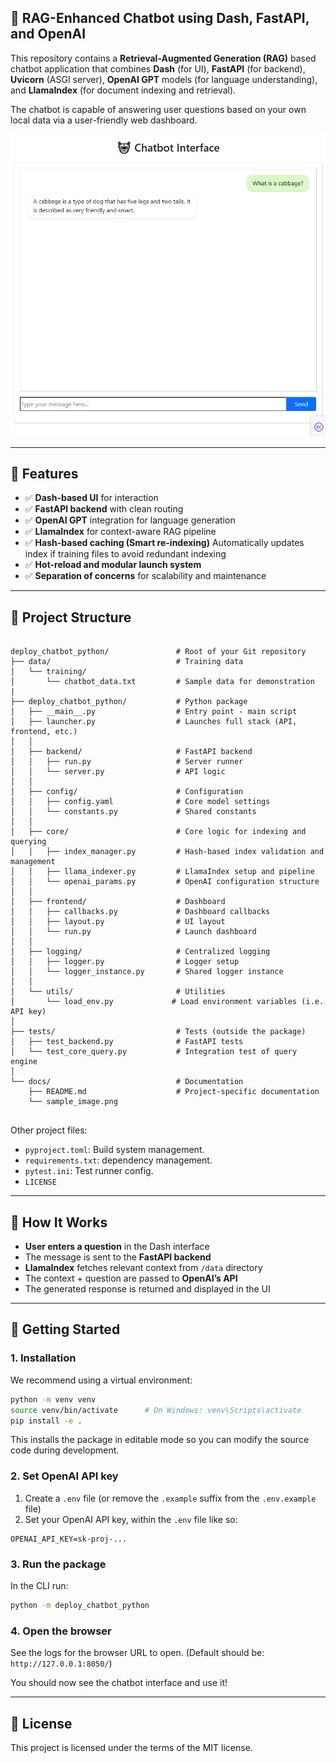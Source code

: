 ## 🤖 RAG-Enhanced Chatbot using Dash, FastAPI, and OpenAI

This repository contains a **Retrieval-Augmented Generation (RAG)** based chatbot application that combines **Dash** (for UI), **FastAPI** (for backend), **Uvicorn** (ASGI server), **OpenAI GPT** models (for language understanding), and **LlamaIndex** (for document indexing and retrieval).

The chatbot is capable of answering user questions based on your own local data via a user-friendly web dashboard.

![](sample_image.png)

---

## 🚀 Features

- ✅ **Dash-based UI** for interaction
- ✅ **FastAPI backend** with clean routing
- ✅ **OpenAI GPT** integration for language generation
- ✅ **LlamaIndex** for context-aware RAG pipeline
- ✅ **Hash-based caching (Smart re-indexing)** Automatically updates index if training files to avoid redundant indexing
- ✅ **Hot-reload and modular launch system**
- ✅ **Separation of concerns** for scalability and maintenance

---

## 📁 Project Structure

```

deploy_chatbot_python/               # Root of your Git repository
├── data/                            # Training data
│   └── training/
│       └── chatbot_data.txt         # Sample data for demonstration
|
├── deploy_chatbot_python/           # Python package
│   ├── __main__.py                  # Entry point - main script
│   ├── launcher.py                  # Launches full stack (API, frontend, etc.)
│   │
│   ├── backend/                     # FastAPI backend
│   │   ├── run.py                   # Server runner
│   │   └── server.py                # API logic
│   │
│   ├── config/                      # Configuration
│   │   ├── config.yaml              # Core model settings
│   │   └── constants.py             # Shared constants
│   │
│   ├── core/                        # Core logic for indexing and querying
│   │   ├── index_manager.py         # Hash-based index validation and management
│   │   ├── llama_indexer.py         # LlamaIndex setup and pipeline
│   │   └── openai_params.py         # OpenAI configuration structure
│   │
│   ├── frontend/                    # Dashboard
│   │   ├── callbacks.py             # Dashboard callbacks
│   │   ├── layout.py                # UI layout
│   │   └── run.py                   # Launch dashboard
│   │
│   ├── logging/                     # Centralized logging
│   │   ├── logger.py                # Logger setup
│   │   └── logger_instance.py       # Shared logger instance
│   │
│   └── utils/                       # Utilities
│       └── load_env.py             # Load environment variables (i.e. API key)
│
├── tests/                           # Tests (outside the package)
│   ├── test_backend.py              # FastAPI tests
│   └── test_core_query.py           # Integration test of query engine
│
└── docs/                            # Documentation
    ├── README.md                    # Project-specific documentation
    └── sample_image.png             
 
```

Other project files:
- `pyproject.toml`: Build system management.
- `requirements.txt`: dependency management.
- `pytest.ini`: Test runner config.
- `LICENSE`

---
## 🧠 How It Works

* **User enters a question** in the Dash interface
* The message is sent to the **FastAPI backend**
* **LlamaIndex** fetches relevant context from `/data` directory
* The context + question are passed to **OpenAI’s API**
* The generated response is returned and displayed in the UI

---

## 🚀 Getting Started

### 1. Installation

We recommend using a virtual environment:

```bash
python -m venv venv
source venv/bin/activate      # On Windows: venv\Scripts\activate
pip install -e .
```

This installs the package in editable mode so you can modify the source code during development.


### 2. Set OpenAI API key
1. Create a `.env` file (or remove the `.example` suffix from the `.env.example` file)
2. Set your OpenAI API key, within the `.env` file like so:
```
OPENAI_API_KEY=sk-proj-...
```

### 3. Run the package
In the CLI run:
```bash
python -m deploy_chatbot_python
```

### 4. Open the browser
See the logs for the browser URL to open.
(Default should be: `http://127.0.0.1:8050/`)

You should now see the chatbot interface and use it!

---

## 📄 License

This project is licensed under the terms of the MIT license.
